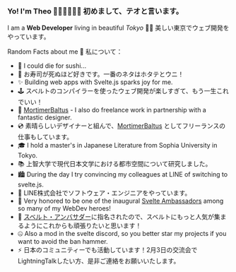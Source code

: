 ### Yo! I'm Theo 🍣🇯🇵👨🏼‍💻 初めまして、テオと言います。

I am a **Web Developer** living in beautiful  _Tokyo_ 🗼🗾 美しい東京でウェブ開発をやっています。

Random Facts about me 🙈 私について：

- 🐡 I could die for sushi... 
- 🍣 お寿司が死ぬほど好きです。一番のネタはホタテとウニ！
- ✨ Building web apps with Svelte.js sparks joy for me. 
- 🕹 スベルトのコンパイラーを使ったウェブ開発が楽しすぎて、もう一生これでいい！
- 🤖 [MortimerBaltus](https://mortimerbaltus.com) - I also do freelance work in partnership with a fantastic designer.
- 💿 素晴らしいデザイナーと組んで、[MortimerBaltus](https://mortimerbaltus.com) としてフリーランスの仕事もしています。
- 🎓 I hold a master's in Japanese Literature from Sophia University in Tokyo.
- 📚 上智大学で現代日本文学における都市空間について研究しました。
- 🏙 During the day I try convincing my colleagues at LINE of switching to svelte.js.
- 📱 LINE株式会社でソフトウェア・エンジニアをやっています。
- 👯 Very honored to be one of the inaugural [Svelte Ambassadors](https://svelte.dev/blog/accelerating-sveltes-development#:~:text=theo) among so many of my WebDev heroes!
- 👻 [スベルト・アンバサダー](https://svelte.jp/blog/accelerating-sveltes-development#:~:text=theo)に指名されたので、スベルトにもっと人気が集まるようにこれからも頑張りたいと思います！
- 🤐 Also a mod in the svelte discord, so you better star my projects if you want to avoid the ban hammer.
- ⚡ 日本のコミュニティーでも活動しています！2月3日の交流会でLightningTalkしたい方、是非ご連絡をお願いいたします。

